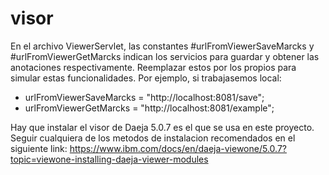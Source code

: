 # visor

En el archivo ViewerServlet, las constantes #urlFromViewerSaveMarcks y #urlFromViewerGetMarcks indican los servicios para guardar y obtener las anotaciones respectivamente. Reemplazar estos por los propios para simular estas funcionalidades. Por ejemplo, si trabajasemos local:

* urlFromViewerSaveMarcks = "http://localhost:8081/save";
* urlFromViewerGetMarcks = "http://localhost:8081/example";

Hay que instalar el visor de Daeja 5.0.7 es el que se usa en este proyecto. Seguir cualquiera de los metodos de instalacion recomendados en el siguiente link: https://www.ibm.com/docs/en/daeja-viewone/5.0.7?topic=viewone-installing-daeja-viewer-modules
